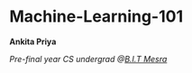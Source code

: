 # Machine-Learning-101

**Ankita Priya**

*Pre-final year CS undergrad @[B.I.T Mesra](https://www.bitmesra.ac.in/)*
